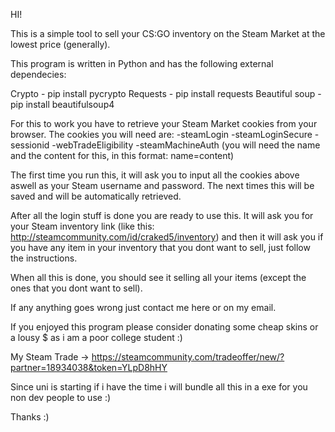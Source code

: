 HI!

This is a simple tool to sell your CS:GO inventory on the Steam Market at the lowest price (generally).

This program is written in Python and has the following external dependecies:

Crypto - pip install pycrypto
Requests - pip install requests
Beautiful soup - pip install beautifulsoup4

For this to work you have to retrieve your Steam Market cookies from your browser.
The cookies you will need are:
  -steamLogin
  -steamLoginSecure
  -sessionid
  -webTradeEligibility
  -steamMachineAuth (you will need the name and the content for this, in this format: name=content)
  
The first time you run this, it will ask you to input all the cookies above aswell as your Steam username and password.
The next times this will be saved and will be automatically retrieved.

After all the login stuff is done you are ready to use this.
It will ask you for your Steam inventory link (like this: http://steamcommunity.com/id/craked5/inventory) and then
it will ask you if you have any item in your inventory that you dont want to sell, just follow the instructions.

When all this is done, you should see it selling all your items (except the ones that you dont want to sell).

If any anything goes wrong just contact me here or on my email.

If you enjoyed this program please consider donating some cheap skins or a lousy $ as i am a poor college student :)

My Steam Trade -> https://steamcommunity.com/tradeoffer/new/?partner=18934038&token=YLpD8hHY

Since uni is starting if i have the time i will bundle all this in a exe for you non dev people to use :)

Thanks :)
